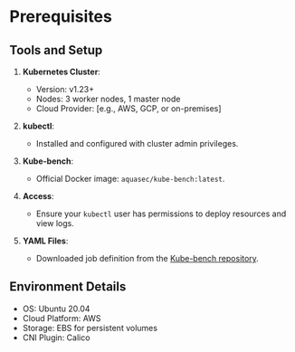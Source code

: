 # Prerequisites

## Tools and Setup
1. **Kubernetes Cluster**:
   - Version: v1.23+
   - Nodes: 3 worker nodes, 1 master node
   - Cloud Provider: [e.g., AWS, GCP, or on-premises]

2. **kubectl**:
   - Installed and configured with cluster admin privileges.

3. **Kube-bench**:
   - Official Docker image: `aquasec/kube-bench:latest`.

4. **Access**:
   - Ensure your `kubectl` user has permissions to deploy resources and view logs.

5. **YAML Files**:
   - Downloaded job definition from the [Kube-bench repository](https://github.com/aquasecurity/kube-bench).

## Environment Details
- OS: Ubuntu 20.04
- Cloud Platform: AWS
- Storage: EBS for persistent volumes
- CNI Plugin: Calico

